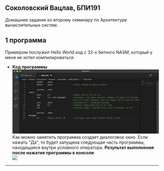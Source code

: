 ## Соколовский Вацлав, БПИ191

Домашнее задание ко второму семинару по Архитектуре вычислительных систем.

## 1 программа

Примером послужил Hello World код с 32-х битного NASM, который у меня не хотел компилироваться.

- **Код программы**</br>
  ![](./pictures/Task1_Code.png)</br>
  Как можно заметить программа создает диалоговое окно. Если нажать "Да", то будет запущена следующая часть программы, находящаяся внутри условного оператора.
 **Результат выполнения после нажатия программы в консоли**</br>
  ![](./src/Task1_Output.png)</br>
---
